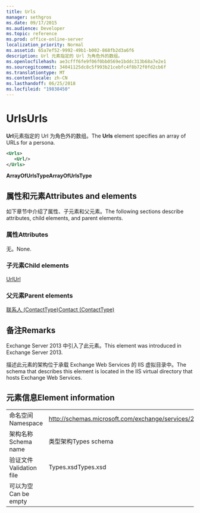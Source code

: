 ```yaml
---
title: Urls
manager: sethgros
ms.date: 09/17/2015
ms.audience: Developer
ms.topic: reference
ms.prod: office-online-server
localization_priority: Normal
ms.assetid: 65a7ef52-9992-49b1-b002-868fb2d3a6f6
description: Url 元素指定的 Url 为角色外的数组。
ms.openlocfilehash: ae3cfff6fe9f06f0bb0569e1bddc313b68a7e2e1
ms.sourcegitcommit: 34041125dc8c5f993b21cebfc4f8b72f0fd2cb6f
ms.translationtype: MT
ms.contentlocale: zh-CN
ms.lasthandoff: 06/25/2018
ms.locfileid: "19838450"
---
```

# <a name="urls"></a><span data-ttu-id="f3e67-103">Urls</span><span class="sxs-lookup"><span data-stu-id="f3e67-103">Urls</span></span>

<span data-ttu-id="f3e67-104">**Url**元素指定的 Url 为角色外的数组。</span><span class="sxs-lookup"><span data-stu-id="f3e67-104">The **Urls** element specifies an array of URLs for a persona.</span></span> 
  
```XML
<Urls>
   <Url/>
</Urls>
```

 <span data-ttu-id="f3e67-105">**ArrayOfUrlsType**</span><span class="sxs-lookup"><span data-stu-id="f3e67-105">**ArrayOfUrlsType**</span></span>
## <a name="attributes-and-elements"></a><span data-ttu-id="f3e67-106">属性和元素</span><span class="sxs-lookup"><span data-stu-id="f3e67-106">Attributes and elements</span></span>

<span data-ttu-id="f3e67-107">如下章节中介绍了属性、子元素和父元素。</span><span class="sxs-lookup"><span data-stu-id="f3e67-107">The following sections describe attributes, child elements, and parent elements.</span></span>
  
### <a name="attributes"></a><span data-ttu-id="f3e67-108">属性</span><span class="sxs-lookup"><span data-stu-id="f3e67-108">Attributes</span></span>

<span data-ttu-id="f3e67-109">无。</span><span class="sxs-lookup"><span data-stu-id="f3e67-109">None.</span></span>
  
### <a name="child-elements"></a><span data-ttu-id="f3e67-110">子元素</span><span class="sxs-lookup"><span data-stu-id="f3e67-110">Child elements</span></span>

[<span data-ttu-id="f3e67-111">Url</span><span class="sxs-lookup"><span data-stu-id="f3e67-111">Url </span></span>](url-ex15websvcsotherref.md)
  
### <a name="parent-elements"></a><span data-ttu-id="f3e67-112">父元素</span><span class="sxs-lookup"><span data-stu-id="f3e67-112">Parent elements</span></span>

[<span data-ttu-id="f3e67-113">联系人 (ContactType)</span><span class="sxs-lookup"><span data-stu-id="f3e67-113">Contact (ContactType)</span></span>](contact-contacttype.md)
  
## <a name="remarks"></a><span data-ttu-id="f3e67-114">备注</span><span class="sxs-lookup"><span data-stu-id="f3e67-114">Remarks</span></span>

<span data-ttu-id="f3e67-115">Exchange Server 2013 中引入了此元素。</span><span class="sxs-lookup"><span data-stu-id="f3e67-115">This element was introduced in Exchange Server 2013.</span></span>
  
<span data-ttu-id="f3e67-116">描述此元素的架构位于承载 Exchange Web Services 的 IIS 虚拟目录中。</span><span class="sxs-lookup"><span data-stu-id="f3e67-116">The schema that describes this element is located in the IIS virtual directory that hosts Exchange Web Services.</span></span>
  
## <a name="element-information"></a><span data-ttu-id="f3e67-117">元素信息</span><span class="sxs-lookup"><span data-stu-id="f3e67-117">Element information</span></span>

|||
|:-----|:-----|
|<span data-ttu-id="f3e67-118">命名空间</span><span class="sxs-lookup"><span data-stu-id="f3e67-118">Namespace</span></span>  <br/> |http://schemas.microsoft.com/exchange/services/2006/types  <br/> |
|<span data-ttu-id="f3e67-119">架构名称</span><span class="sxs-lookup"><span data-stu-id="f3e67-119">Schema name</span></span>  <br/> |<span data-ttu-id="f3e67-120">类型架构</span><span class="sxs-lookup"><span data-stu-id="f3e67-120">Types schema</span></span>  <br/> |
|<span data-ttu-id="f3e67-121">验证文件</span><span class="sxs-lookup"><span data-stu-id="f3e67-121">Validation file</span></span>  <br/> |<span data-ttu-id="f3e67-122">Types.xsd</span><span class="sxs-lookup"><span data-stu-id="f3e67-122">Types.xsd</span></span>  <br/> |
|<span data-ttu-id="f3e67-123">可以为空</span><span class="sxs-lookup"><span data-stu-id="f3e67-123">Can be empty</span></span>  <br/> ||
   

